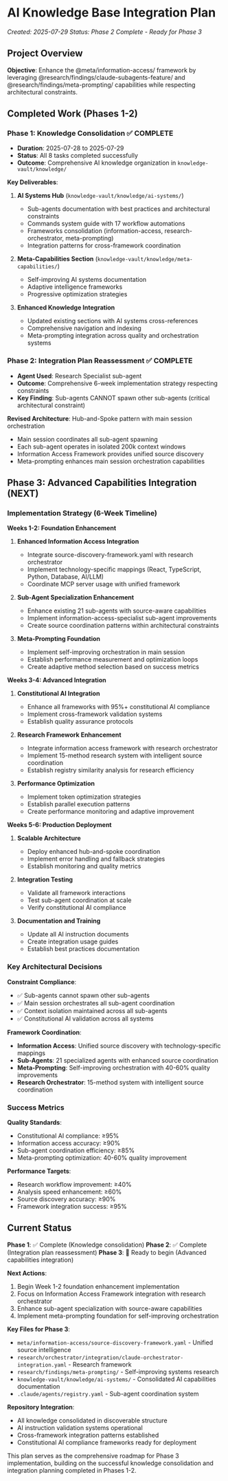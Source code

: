 # AI Knowledge Base Integration Plan
*Created: 2025-07-29*
*Status: Phase 2 Complete - Ready for Phase 3*

## Project Overview

**Objective**: Enhance the @meta/information-access/ framework by leveraging @research/findings/claude-subagents-feature/ and @research/findings/meta-prompting/ capabilities while respecting architectural constraints.

## Completed Work (Phases 1-2)

### Phase 1: Knowledge Consolidation ✅ COMPLETE
- **Duration**: 2025-07-28 to 2025-07-29
- **Status**: All 8 tasks completed successfully
- **Outcome**: Comprehensive AI knowledge organization in `knowledge-vault/knowledge/`

**Key Deliverables**:
1. **AI Systems Hub** (`knowledge-vault/knowledge/ai-systems/`)
   - Sub-agents documentation with best practices and architectural constraints
   - Commands system guide with 17 workflow automations
   - Frameworks consolidation (information-access, research-orchestrator, meta-prompting)
   - Integration patterns for cross-framework coordination

2. **Meta-Capabilities Section** (`knowledge-vault/knowledge/meta-capabilities/`)
   - Self-improving AI systems documentation
   - Adaptive intelligence frameworks
   - Progressive optimization strategies

3. **Enhanced Knowledge Integration**
   - Updated existing sections with AI systems cross-references
   - Comprehensive navigation and indexing
   - Meta-prompting integration across quality and orchestration systems

### Phase 2: Integration Plan Reassessment ✅ COMPLETE
- **Agent Used**: Research Specialist sub-agent
- **Outcome**: Comprehensive 6-week implementation strategy respecting constraints
- **Key Finding**: Sub-agents CANNOT spawn other sub-agents (critical architectural constraint)

**Revised Architecture**: Hub-and-Spoke pattern with main session orchestration
- Main session coordinates all sub-agent spawning
- Each sub-agent operates in isolated 200k context windows
- Information Access Framework provides unified source discovery
- Meta-prompting enhances main session orchestration capabilities

## Phase 3: Advanced Capabilities Integration (NEXT)

### Implementation Strategy (6-Week Timeline)

**Weeks 1-2: Foundation Enhancement**
1. **Enhanced Information Access Integration**
   - Integrate source-discovery-framework.yaml with research orchestrator
   - Implement technology-specific mappings (React, TypeScript, Python, Database, AI/LLM)
   - Coordinate MCP server usage with unified framework

2. **Sub-Agent Specialization Enhancement**
   - Enhance existing 21 sub-agents with source-aware capabilities
   - Implement information-access-specialist sub-agent improvements
   - Create source coordination patterns within architectural constraints

3. **Meta-Prompting Foundation**
   - Implement self-improving orchestration in main session
   - Establish performance measurement and optimization loops
   - Create adaptive method selection based on success metrics

**Weeks 3-4: Advanced Integration**
1. **Constitutional AI Integration**
   - Enhance all frameworks with 95%+ constitutional AI compliance
   - Implement cross-framework validation systems
   - Establish quality assurance protocols

2. **Research Framework Enhancement**
   - Integrate information access framework with research orchestrator
   - Implement 15-method research system with intelligent source coordination
   - Establish registry similarity analysis for research efficiency

3. **Performance Optimization**
   - Implement token optimization strategies
   - Establish parallel execution patterns
   - Create performance monitoring and adaptive improvement

**Weeks 5-6: Production Deployment**
1. **Scalable Architecture**
   - Deploy enhanced hub-and-spoke coordination
   - Implement error handling and fallback strategies
   - Establish monitoring and quality metrics

2. **Integration Testing**
   - Validate all framework interactions
   - Test sub-agent coordination at scale
   - Verify constitutional AI compliance

3. **Documentation and Training**
   - Update all AI instruction documents
   - Create integration usage guides
   - Establish best practices documentation

### Key Architectural Decisions

**Constraint Compliance**:
- ✅ Sub-agents cannot spawn other sub-agents
- ✅ Main session orchestrates all sub-agent coordination
- ✅ Context isolation maintained across all sub-agents
- ✅ Constitutional AI validation across all systems

**Framework Coordination**:
- **Information Access**: Unified source discovery with technology-specific mappings
- **Sub-Agents**: 21 specialized agents with enhanced source coordination
- **Meta-Prompting**: Self-improving orchestration with 40-60% quality improvements
- **Research Orchestrator**: 15-method system with intelligent source coordination

### Success Metrics

**Quality Standards**:
- Constitutional AI compliance: ≥95%
- Information access accuracy: ≥90%
- Sub-agent coordination efficiency: ≥85%
- Meta-prompting optimization: 40-60% quality improvement

**Performance Targets**:
- Research workflow improvement: ≥40%
- Analysis speed enhancement: ≥60%
- Source discovery accuracy: ≥90%
- Framework integration success: ≥95%

## Current Status

**Phase 1**: ✅ Complete (Knowledge consolidation)
**Phase 2**: ✅ Complete (Integration plan reassessment)
**Phase 3**: 🔄 Ready to begin (Advanced capabilities integration)

**Next Actions**:
1. Begin Week 1-2 foundation enhancement implementation
2. Focus on Information Access Framework integration with research orchestrator
3. Enhance sub-agent specialization with source-aware capabilities
4. Implement meta-prompting foundation for self-improving orchestration

**Key Files for Phase 3**:
- `meta/information-access/source-discovery-framework.yaml` - Unified source intelligence
- `research/orchestrator/integration/claude-orchestrator-integration.yaml` - Research framework
- `research/findings/meta-prompting/` - Self-improving systems research
- `knowledge-vault/knowledge/ai-systems/` - Consolidated AI capabilities documentation
- `.claude/agents/registry.yaml` - Sub-agent coordination system

**Repository Integration**:
- All knowledge consolidated in discoverable structure
- AI instruction validation systems operational
- Cross-framework integration patterns established
- Constitutional AI compliance frameworks ready for deployment

This plan serves as the comprehensive roadmap for Phase 3 implementation, building on the successful knowledge consolidation and integration planning completed in Phases 1-2.